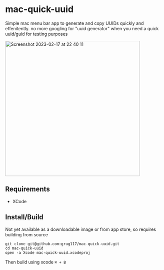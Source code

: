 # mac-quick-uuid

Simple mac menu bar app to generate and copy UUIDs quickly and effenitently. no more googling for "uuid generator" when you need a quick uuid/guid for testing purposes

<img width="430" alt="Screenshot 2023-02-17 at 22 40 11" src="https://user-images.githubusercontent.com/21131171/219811028-da0b1923-0923-43a0-8915-61937d06b658.png">

## Requirements
- XCode

## Install/Build
Not yet available as a downloadable image or from app store, so requires building from source

```
git clone git@github.com:grug117/mac-quick-uuid.git
cd mac-quick-uuid
open -a Xcode mac-quick-uuid.xcodeproj
```

Then build using xcode `⌘ + B`
